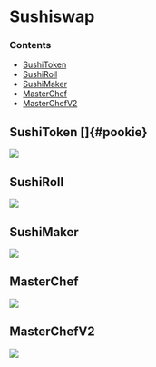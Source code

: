 # Sushiswap

### Contents
- [SushiToken](#sushitoken)
- [SushiRoll](#sushiroll)
- [SushiMaker](#SushiMaker)
- [MasterChef](#MasterChef)
- [MasterChefV2](#MasterChefV2)

## SushiToken []{#pookie}

![](https://raw.githubusercontent.com/knyumatt/solidity-contract-studies/master/sushiswap/graph/SushiToken.svg)

## SushiRoll

![](https://raw.githubusercontent.com/knyumatt/solidity-contract-studies/master/sushiswap/graph/SushiRoll.svg)

## SushiMaker

![](https://raw.githubusercontent.com/knyumatt/solidity-contract-studies/master/sushiswap/graph/SushiMaker.svg)


## MasterChef

![](https://raw.githubusercontent.com/knyumatt/solidity-contract-studies/master/sushiswap/graph/MasterChef.svg)

## MasterChefV2

![](https://raw.githubusercontent.com/knyumatt/solidity-contract-studies/master/sushiswap/graph/MasterChefV2.svg)